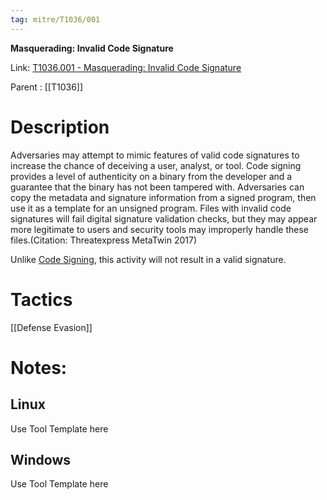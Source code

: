```yaml
---
tag: mitre/T1036/001
---
```


**Masquerading: Invalid Code Signature**

Link: [T1036.001 - Masquerading: Invalid Code Signature](https://attack.mitre.org/techniques/T1036/001)

Parent : [[T1036]]


# Description

Adversaries may attempt to mimic features of valid code signatures to increase the chance of deceiving a user, analyst, or tool. Code signing provides a level of authenticity on a binary from the developer and a guarantee that the binary has not been tampered with. Adversaries can copy the metadata and signature information from a signed program, then use it as a template for an unsigned program. Files with invalid code signatures will fail digital signature validation checks, but they may appear more legitimate to users and security tools may improperly handle these files.(Citation: Threatexpress MetaTwin 2017)

Unlike [Code Signing](https://attack.mitre.org/techniques/T1553/002), this activity will not result in a valid signature.

# Tactics


[[Defense Evasion]]


# Notes:

## Linux

Use Tool Template here

## Windows

Use Tool Template here